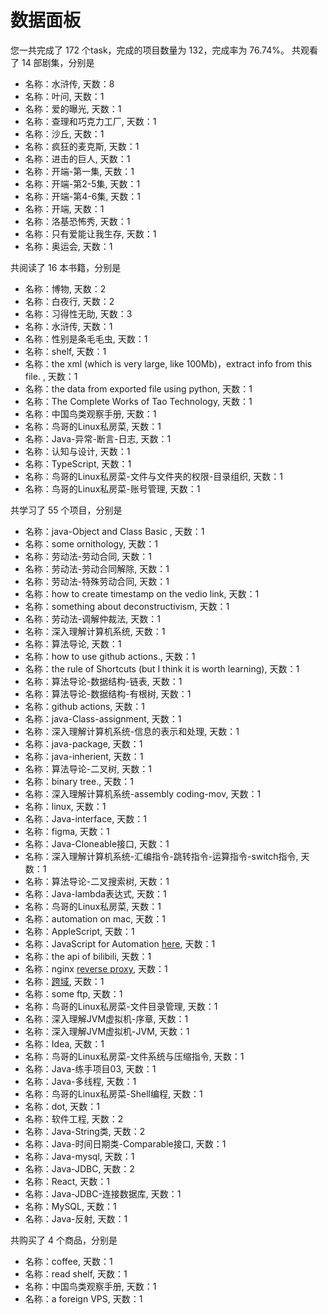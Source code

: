 # 数据面板
您一共完成了 172 个task，完成的项目数量为 132，完成率为 76.74%。
共观看了 14 部剧集，分别是
- 名称：水浒传, 天数：8
- 名称：叶问, 天数：1
- 名称：爱的曝光, 天数：1
- 名称：查理和巧克力工厂, 天数：1
- 名称：沙丘, 天数：1
- 名称：疯狂的麦克斯, 天数：1
- 名称：进击的巨人, 天数：1
- 名称：开端-第一集, 天数：1
- 名称：开端-第2-5集, 天数：1
- 名称：开端-第4-6集, 天数：1
- 名称：开端, 天数：1
- 名称：洛基恐怖秀, 天数：1
- 名称：只有爱能让我生存, 天数：1
- 名称：奥运会, 天数：1


共阅读了 16 本书籍，分别是
- 名称：博物, 天数：2
- 名称：白夜行, 天数：2
- 名称：习得性无助, 天数：3
- 名称：水浒传, 天数：1
- 名称：性别是条毛毛虫, 天数：1
- 名称：shelf, 天数：1
- 名称：the xml (which is very large, like 100Mb)，extract info from this file. , 天数：1
- 名称：the data from exported file using python, 天数：1
- 名称：The Complete Works of Tao Technology, 天数：1
- 名称：中国鸟类观察手册, 天数：1
- 名称：鸟哥的Linux私房菜, 天数：1
- 名称：Java-异常-断言-日志, 天数：1
- 名称：认知与设计, 天数：1
- 名称：TypeScript, 天数：1
- 名称：鸟哥的Linux私房菜-文件与文件夹的权限-目录组织, 天数：1
- 名称：鸟哥的Linux私房菜-账号管理, 天数：1


共学习了 55 个项目，分别是
- 名称：java-Object and Class Basic , 天数：1
- 名称：some ornithology, 天数：1
- 名称：劳动法-劳动合同, 天数：1
- 名称：劳动法-劳动合同解除, 天数：1
- 名称：劳动法-特殊劳动合同, 天数：1
- 名称：how to create timestamp on the vedio link, 天数：1
- 名称：something about deconstructivism, 天数：1
- 名称：劳动法-调解仲裁法, 天数：1
- 名称：深入理解计算机系统, 天数：1
- 名称：算法导论, 天数：1
- 名称：how to use github actions., 天数：1
- 名称：the rule of Shortcuts (but I think it is worth learning), 天数：1
- 名称：算法导论-数据结构-链表, 天数：1
- 名称：算法导论-数据结构-有根树, 天数：1
- 名称：github actions, 天数：1
- 名称：java-Class-assignment, 天数：1
- 名称：深入理解计算机系统-信息的表示和处理, 天数：1
- 名称：java-package, 天数：1
- 名称：java-inherient, 天数：1
- 名称：算法导论-二叉树, 天数：1
- 名称：binary tree., 天数：1
- 名称：深入理解计算机系统-assembly coding-mov, 天数：1
- 名称：linux, 天数：1
- 名称：Java-interface, 天数：1
- 名称：figma, 天数：1
- 名称：Java-Cloneable接口, 天数：1
- 名称：深入理解计算机系统-汇编指令-跳转指令-运算指令-switch指令, 天数：1
- 名称：算法导论-二叉搜索树, 天数：1
- 名称：Java-lambda表达式, 天数：1
- 名称：鸟哥的Linux私房菜, 天数：1
- 名称：automation on mac, 天数：1
- 名称：AppleScript, 天数：1
- 名称：JavaScript for Automation [here](https://github.com/JXA-Cookbook/JXA-Cookbook/wiki), 天数：1
- 名称：the api of bilibili, 天数：1
- 名称：nginx [reverse proxy](https://www.5yun.org/21004.html), 天数：1
- 名称：[跨域](https://segmentfault.com/a/1190000022398875), 天数：1
- 名称：some ftp, 天数：1
- 名称：鸟哥的Linux私房菜-文件目录管理, 天数：1
- 名称：深入理解JVM虚拟机-序章, 天数：1
- 名称：深入理解JVM虚拟机-JVM, 天数：1
- 名称：Idea, 天数：1
- 名称：鸟哥的Linux私房菜-文件系统与压缩指令, 天数：1
- 名称：Java-练手项目03, 天数：1
- 名称：Java-多线程, 天数：1
- 名称：鸟哥的Linux私房菜-Shell编程, 天数：1
- 名称：dot, 天数：1
- 名称：软件工程, 天数：2
- 名称：Java-String类, 天数：2
- 名称：Java-时间日期类-Comparable接口, 天数：1
- 名称：Java-mysql, 天数：1
- 名称：Java-JDBC, 天数：2
- 名称：React, 天数：1
- 名称：Java-JDBC-连接数据库, 天数：1
- 名称：MySQL, 天数：1
- 名称：Java-反射, 天数：1


共购买了 4 个商品，分别是
- 名称：coffee, 天数：1
- 名称：read shelf, 天数：1
- 名称：中国鸟类观察手册, 天数：1
- 名称：a foreign VPS, 天数：1
